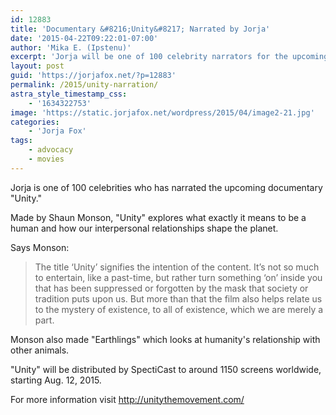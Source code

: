 ```yaml
---
id: 12883
title: 'Documentary &#8216;Unity&#8217; Narrated by Jorja'
date: '2015-04-22T09:22:01-07:00'
author: 'Mika E. (Ipstenu)'
excerpt: 'Jorja will be one of 100 celebrity narrators for the upcoming documentary.'
layout: post
guid: 'https://jorjafox.net/?p=12883'
permalink: /2015/unity-narration/
astra_style_timestamp_css:
    - '1634322753'
image: 'https://static.jorjafox.net/wordpress/2015/04/image2-21.jpg'
categories:
    - 'Jorja Fox'
tags:
    - advocacy
    - movies
---
```


Jorja is one of 100 celebrities who has narrated the upcoming documentary "Unity."

Made by Shaun Monson, "Unity" explores what exactly it means to be a human and how our interpersonal relationships shape the planet.

Says Monson:
<blockquote>The title ‘Unity’ signifies the intention of the content. It’s not so much to entertain, like a past-time, but rather turn something ‘on’ inside you that has been suppressed or forgotten by the mask that society or tradition puts upon us. But more than that the film also helps relate us to the mystery of existence, to all of existence, which we are merely a part.</blockquote>
Monson also made "Earthlings" which looks at humanity's relationship with other animals.

"Unity" will be distributed by SpectiCast to around 1150 screens worldwide, starting Aug. 12, 2015.

For more information visit <a href="http://unitythemovement.com/">http://unitythemovement.com/</a>